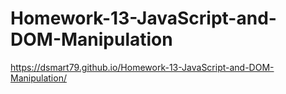 # Homework-13-JavaScript-and-DOM-Manipulation

https://dsmart79.github.io/Homework-13-JavaScript-and-DOM-Manipulation/
